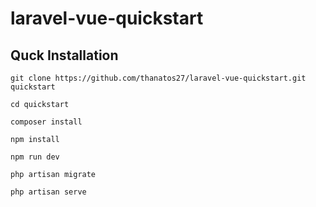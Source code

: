 # laravel-vue-quickstart

## Quck Installation

    git clone https://github.com/thanatos27/laravel-vue-quickstart.git quickstart

    cd quickstart

    composer install

    npm install

    npm run dev

    php artisan migrate

    php artisan serve
